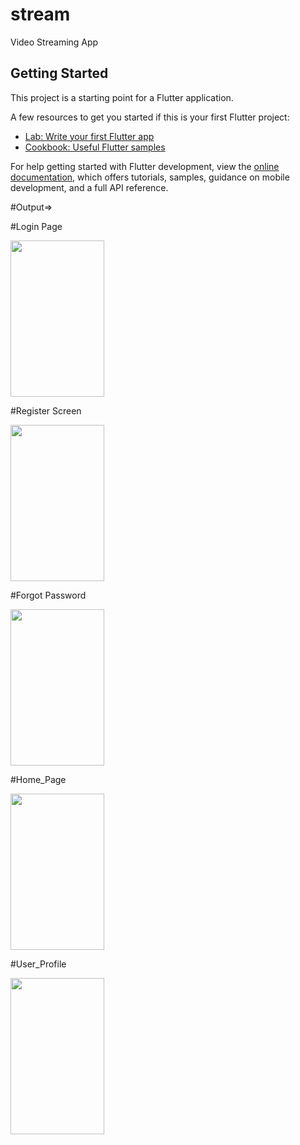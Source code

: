 # stream

Video Streaming App

## Getting Started

This project is a starting point for a Flutter application.

A few resources to get you started if this is your first Flutter project:

- [Lab: Write your first Flutter app](https://docs.flutter.dev/get-started/codelab)
- [Cookbook: Useful Flutter samples](https://docs.flutter.dev/cookbook)

For help getting started with Flutter development, view the
[online documentation](https://docs.flutter.dev/), which offers tutorials,
samples, guidance on mobile development, and a full API reference.

#Output=>

#Login Page

<img src= "https://user-images.githubusercontent.com/99484963/195141829-19bc5d1d-c3a7-4ac3-86dd-ef6fc1132eb0.jpeg" width = 150, height = 250>

#Register Screen

<img src= "https://user-images.githubusercontent.com/99484963/196232036-94480f4d-b951-4530-8373-31f1e6d4e53d.jpeg" width = 150, height = 250>

#Forgot Password

<img src= "https://user-images.githubusercontent.com/99484963/196232318-51d0d2dd-ae20-4034-9d90-c744c1c10cd6.jpeg" width = 150, height = 250>


#Home_Page


<img src= "https://user-images.githubusercontent.com/99484963/198845410-13846396-ed1f-4b5d-b941-68db9702694a.jpg" width = 150, height = 250>

#User_Profile

<img src= "https://user-images.githubusercontent.com/99484963/198845419-ce900aae-976c-4a9e-b84a-c8278b3f41a1.jpg" width = 150, height = 250>



